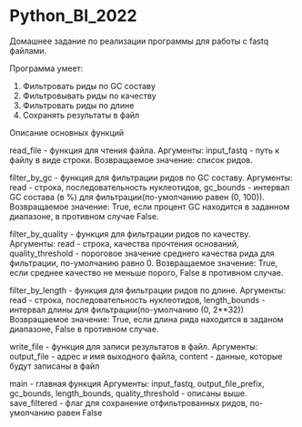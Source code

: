 # Python_BI_2022
Домашнее задание по реализации программы для работы с fastq файлами.

Программа умеет:
1. Фильтровать риды по GC составу
2. Фильтровывать риды по качеству
3. Фильтровать риды по длине
4. Сохранять результаты в файл

Описание основных функций

read_file - функция для чтения файла. 
  Аргументы: input_fastq - путь к файлу в виде строки. 
  Возвращаемое значение: список ридов.

filter_by_gc - функция для фильтрации ридов по GC составу. 
  Аргументы: read - строка, последовательность нуклеотидов, gc_bounds - интервал GC состава (в %) для фильтрации(по-умолчанию равен (0, 100)). 
  Возвращаемое значение: True, если процент GC находится в заданном диапазоне, в противном случае False.

filter_by_quality - функция для фильтрации ридов по качеству. 
  Аргументы: read - строка, качества прочтения оснований, quality_threshold - пороговое значение среднего качества рида для фильтрации, по-умолчанию равно 0. 
  Возвращаемое значение: True, если среднее качество не меньше порого, False в противном случае. 

filter_by_length - функция для фильтрации ридов по длине. 
  Аргументы: read - строка, последовательность нуклеотидов, length_bounds - интервал длины для фильтрации(по-умолчанию (0, 2**32)) 
  Возвращаемое значение: True, если длина рида находится в заданом диапазоне, False в противном случае. 
  
write_file - функция для записи результатов в файл.
  Аргументы: output_file - адрес и имя выходного файла, content - данные, которые будут записаны в файл
  
main - главная функция
  Аргументы: input_fastq, output_file_prefix, gc_bounds, length_bounds, quality_threshold - описаны выше. 
    save_filtered - флаг для сохранение отфильтрованных ридов, по-умолчанию равен False

